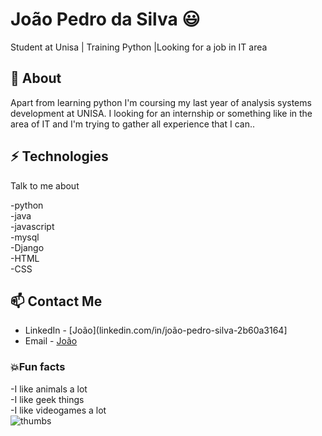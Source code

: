# João Pedro da Silva 😃
Student at Unisa | Training Python |Looking for a job in IT area

## 🧐 About
Apart from learning python I'm coursing my last year of analysis systems development at UNISA. I looking for an internship or something like in the area of IT and I'm trying to gather all experience that I can..

## ⚡ Technologies
Talk to me about

-python
<br/>
-java
<br/>
-javascript
<br/>
-mysql
<br/>
-Django
<br/>
-HTML
<br/>
-CSS

## 📫 Contact Me
- LinkedIn - [João](linkedin.com/in/joão-pedro-silva-2b60a3164]
- Email - [João](joaopedro.silva.paulino@gmail.com)

### 💥Fun facts
-I like animals a lot
</br>
-I like geek things
</br>
-I like videogames a lot
</br>
![thumbs](https://64.media.tumblr.com/e2f14709a9cc7d39d3e73716461b2f10/tumblr_owib93NFRP1r1xpwxo1_1280.gif)
